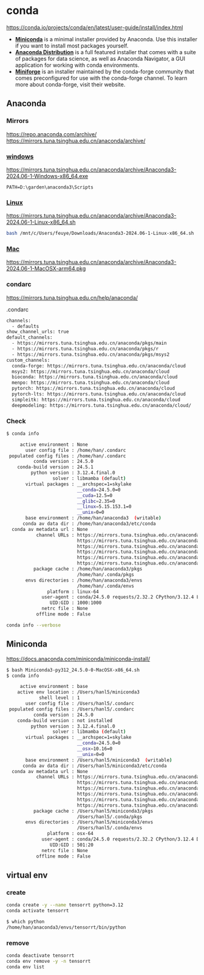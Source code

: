# conda

<https://conda.io/projects/conda/en/latest/user-guide/install/index.html>

- **[Miniconda](https://docs.anaconda.com/free/miniconda/)** is a minimal installer provided by Anaconda. Use this installer if you want to install most packages yourself.
- **[Anaconda Distribution](https://www.anaconda.com/download)** is a full featured installer that comes with a suite of packages for data science, as well as Anaconda Navigator, a GUI application for working with conda environments.
- **[Miniforge](https://github.com/conda-forge/miniforge)** is an installer maintained by the conda-forge community that comes preconfigured for use with the conda-forge channel. To learn more about conda-forge, visit their website.

## Anaconda

### Mirrors

<https://repo.anaconda.com/archive/>
<https://mirrors.tuna.tsinghua.edu.cn/anaconda/archive/>

### [windows](https://docs.conda.io/projects/conda/en/latest/user-guide/install/windows.html)

<https://mirrors.tuna.tsinghua.edu.cn/anaconda/archive/Anaconda3-2024.06-1-Windows-x86_64.exe>

```env
PATH=D:\garden\anaconda3\Scripts
```

### [Linux](https://docs.conda.io/projects/conda/en/latest/user-guide/install/index.html)

<https://mirrors.tuna.tsinghua.edu.cn/anaconda/archive/Anaconda3-2024.06-1-Linux-x86_64.sh>

```sh
bash /mnt/c/Users/feuye/Downloads/Anaconda3-2024.06-1-Linux-x86_64.sh
```

### [Mac](https://conda.io/projects/conda/en/latest/user-guide/install/macos.html)

<https://mirrors.tuna.tsinghua.edu.cn/anaconda/archive/Anaconda3-2024.06-1-MacOSX-arm64.pkg>

### condarc

<https://mirrors.tuna.tsinghua.edu.cn/help/anaconda/>

.condarc

```sh
channels:
  - defaults
show_channel_urls: true
default_channels:
  - https://mirrors.tuna.tsinghua.edu.cn/anaconda/pkgs/main
  - https://mirrors.tuna.tsinghua.edu.cn/anaconda/pkgs/r
  - https://mirrors.tuna.tsinghua.edu.cn/anaconda/pkgs/msys2
custom_channels:
  conda-forge: https://mirrors.tuna.tsinghua.edu.cn/anaconda/cloud
  msys2: https://mirrors.tuna.tsinghua.edu.cn/anaconda/cloud
  bioconda: https://mirrors.tuna.tsinghua.edu.cn/anaconda/cloud
  menpo: https://mirrors.tuna.tsinghua.edu.cn/anaconda/cloud
  pytorch: https://mirrors.tuna.tsinghua.edu.cn/anaconda/cloud
  pytorch-lts: https://mirrors.tuna.tsinghua.edu.cn/anaconda/cloud
  simpleitk: https://mirrors.tuna.tsinghua.edu.cn/anaconda/cloud
  deepmodeling: https://mirrors.tuna.tsinghua.edu.cn/anaconda/cloud/
```

### Check

```sh
$ conda info

     active environment : None
       user config file : /home/han/.condarc
 populated config files : /home/han/.condarc
          conda version : 24.5.0
    conda-build version : 24.5.1
         python version : 3.12.4.final.0
                 solver : libmamba (default)
       virtual packages : __archspec=1=skylake
                          __conda=24.5.0=0
                          __cuda=12.5=0
                          __glibc=2.35=0
                          __linux=5.15.153.1=0
                          __unix=0=0
       base environment : /home/han/anaconda3  (writable)
      conda av data dir : /home/han/anaconda3/etc/conda
  conda av metadata url : None
           channel URLs : https://mirrors.tuna.tsinghua.edu.cn/anaconda/pkgs/main/linux-64
                          https://mirrors.tuna.tsinghua.edu.cn/anaconda/pkgs/main/noarch
                          https://mirrors.tuna.tsinghua.edu.cn/anaconda/pkgs/r/linux-64
                          https://mirrors.tuna.tsinghua.edu.cn/anaconda/pkgs/r/noarch
                          https://mirrors.tuna.tsinghua.edu.cn/anaconda/pkgs/msys2/linux-64
                          https://mirrors.tuna.tsinghua.edu.cn/anaconda/pkgs/msys2/noarch
          package cache : /home/han/anaconda3/pkgs
                          /home/han/.conda/pkgs
       envs directories : /home/han/anaconda3/envs
                          /home/han/.conda/envs
               platform : linux-64
             user-agent : conda/24.5.0 requests/2.32.2 CPython/3.12.4 Linux/5.15.153.1-microsoft-standard-WSL2 ubuntu/22.04.4 glibc/2.35 solver/libmamba conda-libmamba-solver/24.1.0 libmambapy/1.5.8 aau/0.4.4 c/. s/. e/.
                UID:GID : 1000:1000
             netrc file : None
           offline mode : False
```

```sh
conda info --verbose
```

## Miniconda

<https://docs.anaconda.com/miniconda/miniconda-install/>

```sh
$ bash Miniconda3-py312_24.5.0-0-MacOSX-x86_64.sh
$ conda info

     active environment : base
    active env location : /Users/hanl5/miniconda3
            shell level : 1
       user config file : /Users/hanl5/.condarc
 populated config files : /Users/hanl5/.condarc
          conda version : 24.5.0
    conda-build version : not installed
         python version : 3.12.4.final.0
                 solver : libmamba (default)
       virtual packages : __archspec=1=skylake
                          __conda=24.5.0=0
                          __osx=10.16=0
                          __unix=0=0
       base environment : /Users/hanl5/miniconda3  (writable)
      conda av data dir : /Users/hanl5/miniconda3/etc/conda
  conda av metadata url : None
           channel URLs : https://mirrors.tuna.tsinghua.edu.cn/anaconda/pkgs/main/osx-64
                          https://mirrors.tuna.tsinghua.edu.cn/anaconda/pkgs/main/noarch
                          https://mirrors.tuna.tsinghua.edu.cn/anaconda/pkgs/r/osx-64
                          https://mirrors.tuna.tsinghua.edu.cn/anaconda/pkgs/r/noarch
                          https://mirrors.tuna.tsinghua.edu.cn/anaconda/pkgs/msys2/osx-64
                          https://mirrors.tuna.tsinghua.edu.cn/anaconda/pkgs/msys2/noarch
          package cache : /Users/hanl5/miniconda3/pkgs
                          /Users/hanl5/.conda/pkgs
       envs directories : /Users/hanl5/miniconda3/envs
                          /Users/hanl5/.conda/envs
               platform : osx-64
             user-agent : conda/24.5.0 requests/2.32.2 CPython/3.12.4 Darwin/23.4.0 OSX/10.16 solver/libmamba conda-libmamba-solver/24.1.0 libmambapy/1.5.8 aau/0.4.4 c/. s/. e/.
                UID:GID : 501:20
             netrc file : None
           offline mode : False
```

## virtual env

### create

```sh
conda create -y --name tensorrt python=3.12
conda activate tensorrt

$ which python
/home/han/anaconda3/envs/tensorrt/bin/python
```

### remove

```sh
conda deactivate tensorrt
conda env remove -y -n tensorrt
conda env list
```
